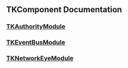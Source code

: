 ## TKComponent Documentation


### [TKAuthorityModule](./doc/TKAuthorityModule/index.html)
### [TKEventBusModule](./doc/TKEventBusModule/index.html)
### [TKNetworkEyeModule](./doc/TKNetworkEyeModule/index.html)